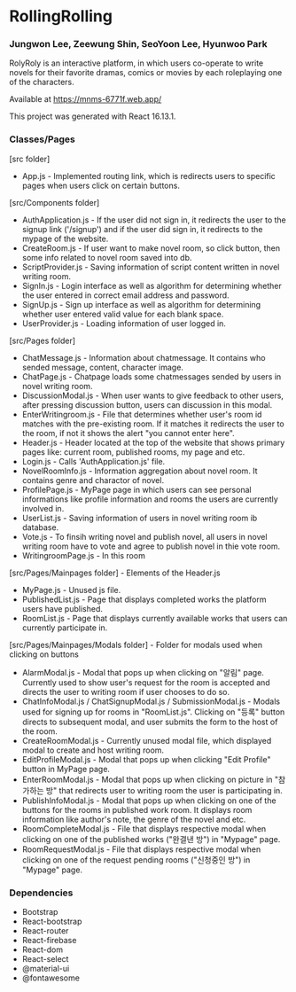 # RollingRolling

### Jungwon Lee, Zeewung Shin, SeoYoon Lee, Hyunwoo Park

RolyRoly is an interactive platform, in which users co-operate to write novels for their favorite dramas, comics or movies by each roleplaying one of the characters.

Available at https://mnms-6771f.web.app/

This project was generated with React 16.13.1.

### Classes/Pages

[src folder]
* App.js - Implemented routing link, which is redirects users to specific pages when users click on certain buttons.

[src/Components folder]
* AuthApplication.js - If the user did not sign in, it redirects the user to the signup link ('/signup') and if the user did sign in, it redirects to the mypage of the website.
* CreateRoom.js - If user want to make novel room, so click button, then some info related to novel room saved into db. 
* ScriptProvider.js - Saving information of script content written in novel writing room.  
* SignIn.js - Login interface as well as algorithm for determining whether the user entered in correct email address and password.
* SignUp.js - Sign up interface as well as algorithm for determining whether user entered valid value for each blank space.
* UserProvider.js - Loading information of user logged in. 
  
[src/Pages folder]
* ChatMessage.js - Information about chatmessage. It contains who sended message, content, character image.
* ChatPage.js - Chatpage loads some chatmessages sended by users in novel writing room. 
* DiscussionModal.js - When user wants to give feedback to other users, after pressing discussion button, users can discussion in this modal.  
* EnterWritingroom.js - File that determines whether user's room id matches with the pre-existing room. If it matches it redirects the user to the room, if not it shows the alert "you cannot enter here".
* Header.js - Header located at the top of the website that shows primary pages like: current room, published rooms, my page and etc.
* Login.js - Calls 'AuthApplication.js' file.
* NovelRoomInfo.js - Information aggregation about novel room. It contains genre and charactor of  novel. 
* ProfilePage.js - MyPage page in which users can see personal informations like profile information and rooms the users are currently involved in.
* UserList.js - Saving information of users in novel writing room ib database. 
* Vote.js - To finsih writing novel  and publish novel, all users in novel writing room  have to vote and agree to publish novel in thie vote room. 
* WritingroomPage.js - In this room 

[src/Pages/Mainpages folder] - Elements of the Header.js
* MyPage.js - Unused js file.
* PublishedList.js - Page that displays completed works the platform users have published.
* RoomList.js - Page that displays currently available works that users can currently participate in.

[src/Pages/Mainpages/Modals folder] - Folder for modals used when clicking on buttons
* AlarmModal.js - Modal that pops up when clicking on "알림" page. Currently used to show user's request for the room is accepted and directs the user to writing room if user chooses to do so.
* ChatInfoModal.js / ChatSignupModal.js / SubmissionModal.js - Modals used for signing up for rooms in "RoomList.js". Clicking on "등록" button directs to subsequent modal, and user submits the form to the host of the room.
* CreateRoomModal.js - Currently unused modal file, which displayed modal to create and host writing room.
* EditProfileModal.js - Modal that pops up when clicking "Edit Profile" button in MyPage page.
* EnterRoomModal.js - Modal that pops up when clicking on picture in "참가하는 방" that redirects user to writing room the user is participating in.
* PublishInfoModal.js - Modal that pops up when clicking on one of the buttons for the rooms in published work room. It displays room information like author's note, the genre of the novel and etc.
* RoomCompleteModal.js - File that displays respective modal when clicking on one of the published works ("완결낸 방") in "Mypage" page.
* RoomRequestModal.js - File that displays respective modal when clicking on one of the request pending rooms ("신청중인 방") in "Mypage" page.


### Dependencies
* Bootstrap
* React-bootstrap
* React-router
* React-firebase
* React-dom
* React-select
* @material-ui
* @fontawesome
